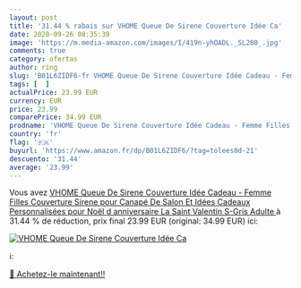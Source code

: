 ```yaml
---
layout: post
title: '31.44 % rabais sur VHOME Queue De Sirene Couverture Idée Ca'
date: 2020-09-26 08:35:39
image: 'https://m.media-amazon.com/images/I/419n-yhOADL._SL200_.jpg'
comments: true
category: ofertas
author: ring
slug: 'B01L6ZIDF6-fr VHOME Queue De Sirene Couverture Idée Cadeau - Femme...'
tags: [  ]
actualPrice: 23.99 EUR
currency: EUR
price: 23.99
comparePrice: 34.99 EUR
prodname: 'VHOME Queue De Sirene Couverture Idée Cadeau - Femme Filles Couverture Sirene pour Canapé De Salon Et Idées Cadeaux Personnalisées pour Noël d anniversaire La Saint Valentin  S-Gris  Adulte '
country: 'fr'
flag: '🇫🇷'
buyurl: 'https://www.amazon.fr/dp/B01L6ZIDF6/?tag=tolees0d-21'
descuento: '31.44'
average: '23.99'
---
```


Vous avez [VHOME Queue De Sirene Couverture Idée Cadeau - Femme Filles Couverture Sirene pour Canapé De Salon Et Idées Cadeaux Personnalisées pour Noël d anniversaire La Saint Valentin  S-Gris  Adulte ](https://www.amazon.fr/dp/B01L6ZIDF6/?tag=tolees0d-21)  à  31.44 % de réduction, prix final  23.99 EUR (original: 34.99 EUR) ici:

[![VHOME Queue De Sirene Couverture Idée Ca](https://m.media-amazon.com/images/I/419n-yhOADL._SL200_.jpg)](https://www.amazon.fr/dp/B01L6ZIDF6/?tag=tolees0d-21)

ℹ️:


[🛒 Achetez-le maintenant!!](https://www.amazon.fr/dp/B01L6ZIDF6/?tag=tolees0d-21)

